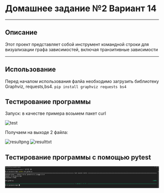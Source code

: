 # Домашнее задание №2 Вариант 14
___
## Описание
Этот проект представляет собой инструмент командной строки для визуализации графа зависимостей, включая транзитивные зависимости
___
## Использование
Перед началом использования фалйа необходимо загрузить библиотеку Graphviz, requests,bs4.
`pip install graphviz requests bs4`

## Тестирование программы
Запуск: в качестве примера возьмем пакет curl

![test](https://github.com/d1nech/KonfUpravlenie/blob/main/HW%20№2/img/zapusk.png?raw=true)

Получаем на выходе 2 файла:

![resultpng](https://github.com/d1nech/KonfUpravlenie/blob/main/HW%20№2/img/graphimg.png?raw=true) ![resulttxt](https://github.com/d1nech/KonfUpravlenie/blob/main/HW%20№2/img/graphtxt.png?raw=true)

## Тестирование программы c помощью pytest

![pytest](https://github.com/d1nech/KonfUpravlenie/blob/main/HW%20№2/img/Снимок%20экрана%202024-09-29%20005407.png?raw=true)
